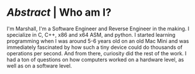 # *Abstract* | Who am I?

I'm Marshall, I'm a Software Engineer and Reverse Engineer in the making. I specialize in C, C++, x86 and x64 ASM, and python.
I started learning programming when I was around 5-6 years old on an old Mac Mini and was immediately fascinated by how such a tiny device could do thousands of operations per second.
And from there, curiosity did the rest of the work. I had a ton of questions on how computers worked on a hardware level, as well as on a software level.

